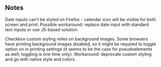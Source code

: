 ## Notes

Date inputs can't be styled on Firefox - calendar icon will be visible for both screen and print. Possible workaround: replace date input with standard text inputs or use JS-based solution.

Checkbox custom styling relies on background images. Some browsers have printing background images disabled, so it might be required to toggle option on in printing settings (it seems to be the case for pseudoelements as well; toggling is one time only). Workaround: deprecate custom styling and go with native style and colors.



